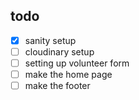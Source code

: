 ## todo

- [x] sanity setup
- [ ] cloudinary setup
- [ ] setting up volunteer form
- [ ] make the home page
- [ ] make the footer
